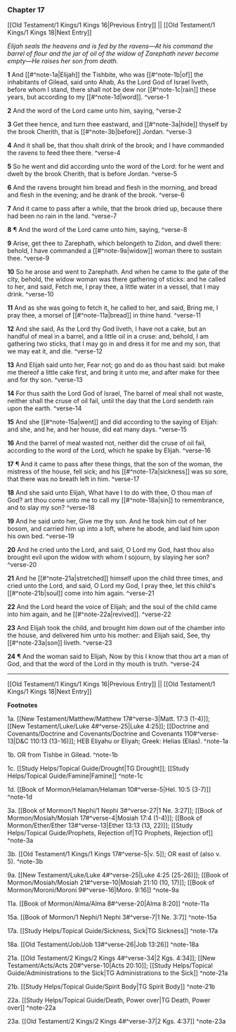 ### Chapter 17

[[Old Testament/1 Kings/1 Kings 16|Previous Entry]]  ||  [[Old Testament/1 Kings/1 Kings 18|Next Entry]]

*Elijah seals the heavens and is fed by the ravens—At his command the barrel of flour and the jar of oil of the widow of Zarephath never become empty—He raises her son from death.*

**1**  And [[#^note-1a|Elijah]] the Tishbite, who was [[#^note-1b|of]] the inhabitants of Gilead, said unto Ahab, As the Lord God of Israel liveth, before whom I stand, there shall not be dew nor [[#^note-1c|rain]] these years, but according to my [[#^note-1d|word]]. ^verse-1

**2**  And the word of the Lord came unto him, saying, ^verse-2

**3**  Get thee hence, and turn thee eastward, and [[#^note-3a|hide]] thyself by the brook Cherith, that is [[#^note-3b|before]] Jordan. ^verse-3

**4**  And it shall be, that thou shalt drink of the brook; and I have commanded the ravens to feed thee there. ^verse-4

**5**  So he went and did according unto the word of the Lord: for he went and dwelt by the brook Cherith, that is before Jordan. ^verse-5

**6**  And the ravens brought him bread and flesh in the morning, and bread and flesh in the evening; and he drank of the brook. ^verse-6

**7**  And it came to pass after a while, that the brook dried up, because there had been no rain in the land. ^verse-7

**8**  ¶ And the word of the Lord came unto him, saying, ^verse-8

**9**  Arise, get thee to Zarephath, which belongeth to Zidon, and dwell there: behold, I have commanded a [[#^note-9a|widow]] woman there to sustain thee. ^verse-9

**10**  So he arose and went to Zarephath. And when he came to the gate of the city, behold, the widow woman was there gathering of sticks: and he called to her, and said, Fetch me, I pray thee, a little water in a vessel, that I may drink. ^verse-10

**11**  And as she was going to fetch it, he called to her, and said, Bring me, I pray thee, a morsel of [[#^note-11a|bread]] in thine hand. ^verse-11

**12**  And she said, As the Lord thy God liveth, I have not a cake, but an handful of meal in a barrel, and a little oil in a cruse: and, behold, I am gathering two sticks, that I may go in and dress it for me and my son, that we may eat it, and die. ^verse-12

**13**  And Elijah said unto her, Fear not; go and do as thou hast said: but make me thereof a little cake first, and bring it unto me, and after make for thee and for thy son. ^verse-13

**14**  For thus saith the Lord God of Israel, The barrel of meal shall not waste, neither shall the cruse of oil fail, until the day that the Lord sendeth rain upon the earth. ^verse-14

**15**  And she [[#^note-15a|went]] and did according to the saying of Elijah: and she, and he, and her house, did eat many days. ^verse-15

**16**  And the barrel of meal wasted not, neither did the cruse of oil fail, according to the word of the Lord, which he spake by Elijah. ^verse-16

**17**  ¶ And it came to pass after these things, that the son of the woman, the mistress of the house, fell sick; and his [[#^note-17a|sickness]] was so sore, that there was no breath left in him. ^verse-17

**18**  And she said unto Elijah, What have I to do with thee, O thou man of God? art thou come unto me to call my [[#^note-18a|sin]] to remembrance, and to slay my son? ^verse-18

**19**  And he said unto her, Give me thy son. And he took him out of her bosom, and carried him up into a loft, where he abode, and laid him upon his own bed. ^verse-19

**20**  And he cried unto the Lord, and said, O Lord my God, hast thou also brought evil upon the widow with whom I sojourn, by slaying her son? ^verse-20

**21**  And he [[#^note-21a|stretched]] himself upon the child three times, and cried unto the Lord, and said, O Lord my God, I pray thee, let this child's [[#^note-21b|soul]] come into him again. ^verse-21

**22**  And the Lord heard the voice of Elijah; and the soul of the child came into him again, and he [[#^note-22a|revived]]. ^verse-22

**23**  And Elijah took the child, and brought him down out of the chamber into the house, and delivered him unto his mother: and Elijah said, See, thy [[#^note-23a|son]] liveth. ^verse-23

**24**  ¶ And the woman said to Elijah, Now by this I know that thou art a man of God, and that the word of the Lord in thy mouth is truth. ^verse-24


---
[[Old Testament/1 Kings/1 Kings 16|Previous Entry]]  ||  [[Old Testament/1 Kings/1 Kings 18|Next Entry]]


**Footnotes**


1a. [[New Testament/Matthew/Matthew 17#^verse-3|Matt. 17:3 (1-4)]]; [[New Testament/Luke/Luke 4#^verse-25|Luke 4:25]]; [[Doctrine and Covenants/Doctrine and Covenants/Doctrine and Covenants 110#^verse-13|D&C 110:13 (13-16)]]; HEB Eliyahu or Eliyah; Greek: Helias (Elias).  ^note-1a

1b. OR from Tishbe in Gilead. ^note-1b

1c. [[Study Helps/Topical Guide/Drought|TG Drought]]; [[Study Helps/Topical Guide/Famine|Famine]] ^note-1c

1d. [[Book of Mormon/Helaman/Helaman 10#^verse-5|Hel. 10:5 (3-7)]] ^note-1d

3a. [[Book of Mormon/1 Nephi/1 Nephi 3#^verse-27|1 Ne. 3:27]]; [[Book of Mormon/Mosiah/Mosiah 17#^verse-4|Mosiah 17:4 (1-4)]]; [[Book of Mormon/Ether/Ether 13#^verse-13|Ether 13:13 (13, 22)]]; [[Study Helps/Topical Guide/Prophets, Rejection of|TG Prophets, Rejection of]] ^note-3a

3b. [[Old Testament/1 Kings/1 Kings 17#^verse-5|v. 5]]; OR east of (also v. 5). ^note-3b

9a. [[New Testament/Luke/Luke 4#^verse-25|Luke 4:25 (25-26)]]; [[Book of Mormon/Mosiah/Mosiah 21#^verse-10|Mosiah 21:10 (10, 17)]]; [[Book of Mormon/Moroni/Moroni 9#^verse-16|Moro. 9:16]] ^note-9a

11a. [[Book of Mormon/Alma/Alma 8#^verse-20|Alma 8:20]] ^note-11a

15a. [[Book of Mormon/1 Nephi/1 Nephi 3#^verse-7|1 Ne. 3:7]] ^note-15a

17a. [[Study Helps/Topical Guide/Sickness, Sick|TG Sickness]] ^note-17a

18a. [[Old Testament/Job/Job 13#^verse-26|Job 13:26]] ^note-18a

21a. [[Old Testament/2 Kings/2 Kings 4#^verse-34|2 Kgs. 4:34]]; [[New Testament/Acts/Acts 20#^verse-10|Acts 20:10]]; [[Study Helps/Topical Guide/Administrations to the Sick|TG Administrations to the Sick]] ^note-21a

21b. [[Study Helps/Topical Guide/Spirit Body|TG Spirit Body]] ^note-21b

22a. [[Study Helps/Topical Guide/Death, Power over|TG Death, Power over]] ^note-22a

23a. [[Old Testament/2 Kings/2 Kings 4#^verse-37|2 Kgs. 4:37]] ^note-23a